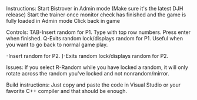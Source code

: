 Instructions:
Start Bistrover in Admin mode (Make sure it's the latest DJH release)
Start the trainer once monitor check has finished and the game is fully loaded in Admin mode
Click back in game

Controls:
TAB-Insert random for P1. Type with top row numbers. Press enter when finished.
Q-Exits random lock/displays random for P1. Useful when you want to go back to normal game play.

\-Insert random for P2.
]-Exits random lock/displays random for P2.

Issues:
If you select R-Random while you have locked a random, it will only rotate across the random you've locked and not nonrandom/mirror.

Build instructions: Just copy and paste the code in Visual Studio or your favorite C++ compiler and that should be enough.
